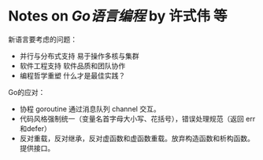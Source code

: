 # Notes on *Go语言编程* by 许式伟 等

新语言要考虑的问题：

* 并行与分布式支持 易于操作多核与集群
* 软件工程支持 软件品质和团队协作
* 编程哲学重塑 什么才是最佳实践？

Go的应对：

* 协程 goroutine 通过消息队列 channel 交互。
* 代码风格强制统一（变量名首字母大小写、花括号），错误处理规范（返回 err和defer）
* 反对重载，反对继承，反对虚函数和虚函数重载。放弃构造函数和析构函数。提供接口。

